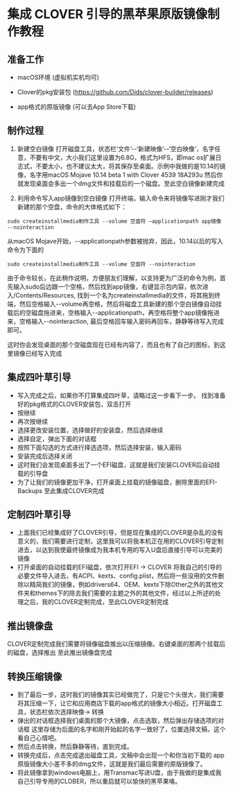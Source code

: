 # 集成 CLOVER 引导的黑苹果原版镜像制作教程
准备工作
-------
* macOS环境 (虚拟机实机均可)

* Clover的pkg安装包 (https://github.com/Dids/clover-builder/releases)

* app格式的原版镜像 (可以去App Store下载)

制作过程
-------
1.  新建空白镜像
打开磁盘工具，状态栏‘文件’--‘新建映像’--‘空白映像’，名字任意，不要有中文，大小我们这里设置为6.8G，格式为HFS，即mac os扩展日志式，不要太小，也不建议太大，将其保存至桌面。示例中我做的是10.14的镜像，名字用macOS Mojave 10.14 beta 1 with Clover 4539 18A293u
然后你就发现桌面会多出一个dmg文件和挂载后的一个磁盘。至此空白镜像新建完成

2.  利用命令写入app镜像到空白镜像
打开终端，输入命令来将镜像写进刚才我们新建的那个空盘，命令的大体格式如下：
  
  `sudo createinstallmedia制作工具 --volume 空盘符 –applicationpath app镜像 --nointeraction`

  从macOS Mojave开始，--applicationpath参数被抛弃，因此，10.14以后的写入命令为下面的
  
  `sudo createinstallmedia制作工具 --volume 空盘符 --nointeraction`

   由于命令较长，在此稍作说明，方便朋友们理解，以支持更为广泛的命令为例，首先输入sudo后边跟一个空格，然后找到app镜像，右键显示包内容，依次进入/Contents/Resources, 找到一个名为createinstallmedia的文件，将其拖到终端，然后空格输入--volume再空格，然后将磁盘工具新建的那个空白镜像自动挂载后的空磁盘拖进来，空格输入--applicationpath，再空格将整个app镜像拖进来，空格输入--nointeraction, 最后空格回车输入密码再回车，静静等待写入完成即可。
    
   这时你会发现桌面的那个空磁盘现在已经有内容了，而且也有了自己的图标，到这里镜像已经写入完成

集成四叶草引导
-----------
* 写入完成之后，如果你不打算集成四叶草，请略过这一步看下一步。
找到准备好的pkg格式的CLOVER安装包，双击打开
* 按继续
* 再次按继续
* 选择更改安装位置，选择做好的安装盘，然后选择继续
* 选择自定，弹出下面的对话框
* 按照下面勾选的方式进行择选选项，然后选择安装，输入密码
* 安装完成后选择关闭
* 这时我们会发现桌面多出了一个EFI磁盘，这就是我们安装CLOVER后自动挂载的引导盘
* 为了让我们的镜像更加干净，打开桌面上挂载的镜像磁盘，删除里面的EFI-Backups
至此集成CLOVER完成

定制四叶草引导
---------
* 上面我们已经集成好了CLOVER引导，但是现在集成的CLOVER是杂乱的没有意义的，我们需要进行定制，这里我可以将我本机正在用的CLOVER引导定制进去，以达到我使最终镜像成为我本机专用的写入U盘后直接引导可以完美的镜像
* 打开桌面的自动挂载的EFI磁盘，依次打开EFI -> CLOVER
将我自己的引导的必要文件导入进去，有ACPI、kexts、config.plist，然后将一些没用的文件删除以精简我们的镜像，例如drivers64、OEM、kexts下除Other之外的其他文件夹和themes下的除去我们需要的主题之外的其他文件，经过以上所述的处理之后，我的CLOVER定制完成，至此CLOVER定制完成

推出镜像盘
--------
CLOVER定制完成我们需要将镜像磁盘推出以压缩镜像。右键桌面的那两个挂载后的磁盘，选择推出
至此推出镜像盘完成

转换压缩镜像
---------
* 到了最后一步，这时我们的镜像其实已经做完了，只是它个头很大，我们需要将其压缩一下，让它和应用商店下载的app格式的镜像大小相近。打开磁盘工具，状态栏依次选择映像-> 转换
* 弹出的对话框选择我们桌面的那个大镜像，点击选取，然后弹出存储选项的对话框
这里存储为后面的名字和刚开始起的名字一致好了，位置选择文稿，这个看自己心情吧。
* 然后点击转换，然后静静等待，直到完成。
* 转换完成后，点击完成退出磁盘工具，文稿中会出现一个和你当初下载的 app 原版镜像大小差不多的dmg文件，这就是我们最后需要的原版镜像了。
* 将此镜像拿到windows电脑上，用Transmac写进U盘，由于我做的是集成我自己引导专用的CLOBER，所以重启就可以愉快的黑苹果咯。

